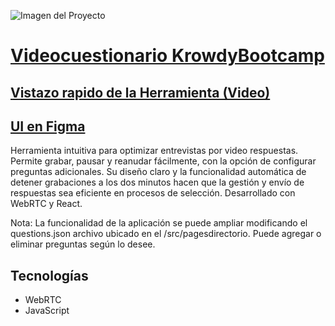 ![Imagen del Proyecto](https://www.krowdy.com/images/seo/home.png)

# [Videocuestionario KrowdyBootcamp](https://videocuestionario-krowdy-bootcamp.vercel.app/)

## [Vistazo rapido de la Herramienta (Video)](https://res.cloudinary.com/dabwdkdys/video/upload/v1703702933/Dise%C3%B1o_sin_t%C3%ADtulo_1_fo8srq.mp4)

## [UI en Figma](https://www.figma.com/file/qqx6eaZ9vZNi6YMsSzyrKI/VOD?type=design&t=N8pgZwpoSTB7MWwE-6)

Herramienta intuitiva para optimizar entrevistas por video respuestas. Permite grabar, pausar y reanudar fácilmente, con la opción de configurar preguntas adicionales. Su diseño claro y la funcionalidad automática de detener grabaciones a los dos minutos hacen que la gestión y envío de respuestas sea eficiente en procesos de selección. Desarrollado con WebRTC y React.

Nota: La funcionalidad de la aplicación se puede ampliar modificando el questions.json archivo ubicado en el /src/pagesdirectorio. Puede agregar o eliminar preguntas según lo desee.

## Tecnologías
- WebRTC
- JavaScript

